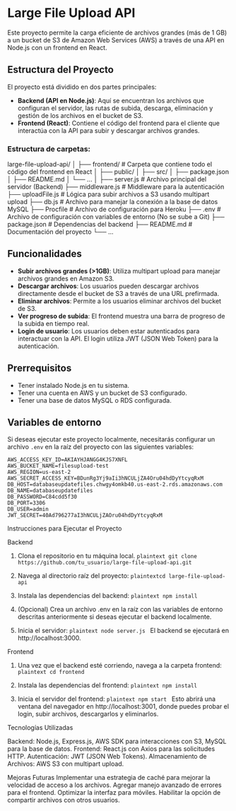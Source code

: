 # Large File Upload API

Este proyecto permite la carga eficiente de archivos grandes (más de 1 GB) a un bucket de S3 de Amazon Web Services (AWS) a través de una API en Node.js con un frontend en React.

## Estructura del Proyecto

El proyecto está dividido en dos partes principales:

- **Backend (API en Node.js)**: Aquí se encuentran los archivos que configuran el servidor, las rutas de subida, descarga, eliminación y gestión de los archivos en el bucket de S3.
- **Frontend (React)**: Contiene el código del frontend para el cliente que interactúa con la API para subir y descargar archivos grandes.

### Estructura de carpetas:

large-file-upload-api/
│
├── frontend/           # Carpeta que contiene todo el código del frontend en React
│   ├── public/
│   ├── src/
│   ├── package.json
│   ├── README.md
│   └── ...
│
├── server.js           # Archivo principal del servidor (Backend)
├── middleware.js       # Middleware para la autenticación
├── uploadFile.js       # Lógica para subir archivos a S3 usando multipart upload
├── db.js               # Archivo para manejar la conexión a la base de datos MySQL
├── Procfile            # Archivo de configuración para Heroku
├── .env                # Archivo de configuración con variables de entorno (No se sube a Git)
├── package.json        # Dependencias del backend
├── README.md           # Documentación del proyecto
└── ...

## Funcionalidades

- **Subir archivos grandes (>1GB)**: Utiliza multipart upload para manejar archivos grandes en Amazon S3.
- **Descargar archivos**: Los usuarios pueden descargar archivos directamente desde el bucket de S3 a través de una URL prefirmada.
- **Eliminar archivos**: Permite a los usuarios eliminar archivos del bucket de S3.
- **Ver progreso de subida**: El frontend muestra una barra de progreso de la subida en tiempo real.
- **Login de usuario**: Los usuarios deben estar autenticados para interactuar con la API. El login utiliza JWT (JSON Web Token) para la autenticación.

## Prerrequisitos

- Tener instalado Node.js en tu sistema.
- Tener una cuenta en AWS y un bucket de S3 configurado.
- Tener una base de datos MySQL o RDS configurada.

## Variables de entorno

Si deseas ejecutar este proyecto localmente, necesitarás configurar un archivo `.env` en la raíz del proyecto con las siguientes variables:

```plaintext
AWS_ACCESS_KEY_ID=AKIAYHJANGG4KJS7XNFL
AWS_BUCKET_NAME=filesupload-test
AWS_REGION=us-east-2
AWS_SECRET_ACCESS_KEY=BDunRg3Yj9aIi3hNCULjZA4Oru04hdDyYtcyqRxM
DB_HOST=databaseupdatefiles.chwgy4omkb40.us-east-2.rds.amazonaws.com
DB_NAME=databaseupdatefiles
DB_PASSWORD=C84cdd5f30
DB_PORT=3306
DB_USER=admin
JWT_SECRET=40Ad796277aI3hNCULjZAOru04hdDyYtcyqRxM
```

Instrucciones para Ejecutar el Proyecto

Backend

1. Clona el repositorio en tu máquina local.
```plaintext git clone https://github.com/tu_usuario/large-file-upload-api.git ```

2. Navega al directorio raíz del proyecto:
```plaintextcd large-file-upload-api ```

3. Instala las dependencias del backend:
```plaintext npm install ```

4. (Opcional) Crea un archivo .env en la raíz con las variables de entorno descritas anteriormente si deseas ejecutar el backend localmente.

5. Inicia el servidor:
```plaintext node server.js ```
El backend se ejecutará en http://localhost:3000.

Frontend

1. Una vez que el backend esté corriendo, navega a la carpeta frontend:
```plaintext cd frontend ```

2. Instala las dependencias del frontend:
```plaintext npm install ```

3. Inicia el servidor del frontend:
```plaintext npm start ```
Esto abrirá una ventana del navegador en http://localhost:3001, donde puedes probar el login, subir archivos, descargarlos y eliminarlos.

Tecnologías Utilizadas

Backend: Node.js, Express.js, AWS SDK para interacciones con S3, MySQL para la base de datos.
Frontend: React.js con Axios para las solicitudes HTTP.
Autenticación: JWT (JSON Web Tokens).
Almacenamiento de Archivos: AWS S3 con multipart upload.

Mejoras Futuras
Implementar una estrategia de caché para mejorar la velocidad de acceso a los archivos.
Agregar manejo avanzado de errores para el frontend.
Optimizar la interfaz para móviles.
Habilitar la opción de compartir archivos con otros usuarios.
